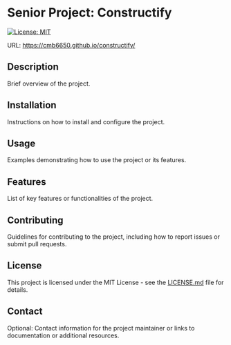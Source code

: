 # Senior Project: Constructify

[![License: MIT](https://img.shields.io/badge/License-MIT-yellow.svg)](https://opensource.org/licenses/MIT)

URL: https://cmb6650.github.io/constructify/

## Description

Brief overview of the project.

## Installation

Instructions on how to install and configure the project.

## Usage

Examples demonstrating how to use the project or its features.

## Features

List of key features or functionalities of the project.

## Contributing

Guidelines for contributing to the project, including how to report issues or submit pull requests.

## License

This project is licensed under the MIT License - see the [LICENSE.md](LICENSE.md) file for details.

## Contact

Optional: Contact information for the project maintainer or links to documentation or additional resources.
